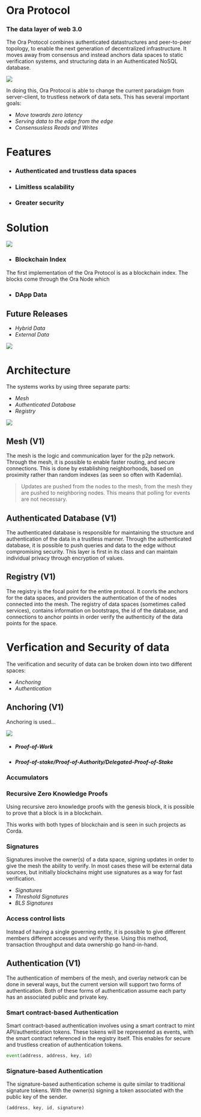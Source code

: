 # Ora Protocol

### The data layer of web 3.0

The Ora Protocol combines authenticated datastructures and peer-to-peer topology, to enable the next generation of decentralized infrastructure. It moves away from consensus and instead anchors data spaces to static verification systems, and structuring data in an Authenticated NoSQL database. 

![](overview.png)

In doing this, Ora Protocol is able to change the current paradaigm from server-client, to trustless network of data sets. This has several important goals:

- *Move towards zero latency*
- *Serving data to the edge from the edge*
- *Consensusless Reads and Writes*


# Features

- ### Authenticated and trustless data spaces
- ### Limitless scalability
- ### Greater security

# Solution 


![](blockchain_index.png)


- ### Blockchain Index
The first implementation of the Ora Protocol is as a blockchain index. The blocks come through the Ora Node which 
- ### DApp Data


## Future Releases 
- *Hybrid Data* 
- *External Data* 

![](future_updates.png)


# Architecture
The systems works by using three separate parts: 
- *Mesh* 
- *Authenticated Database* 
- *Registry* 

![](architecture.png)

## Mesh (V1)
The mesh is the logic and communication layer for the p2p network. Through the mesh, it is possible to enable faster routing, and secure connections. This is done by establishing neighborhoods, based on proximity rather than random indexes (as seen so often with Kademlia).

> Updates are pushed from the nodes to the mesh, from the mesh they are pushed to neighboring nodes. This means that polling 
> for events are not necessary.

## Authenticated Database (V1)
The authenticated database is responsible for maintaining the structure and authentication of the data in a trustless manner. Through the authenticated database, it is possible to push queries and data to the edge without compromising security. This layer is first in its class and can maintain individual privacy through encryption of values.

## Registry (V1)
The registry is the focal point for the entire protocol. It conrls the anchors for the data spaces, and providers the authentication of the of nodes connected into the mesh. The registry of data spaces (sometimes called services), contains information on bootstraps, the id of the database, and connections to anchor points in order verify the authenticity of the data points for the space.

# Verfication and Security of data
The verification and security of data can be broken down into two different spaces: 
- *Anchoring*
- *Authentication*

## Anchoring (V1)

Anchoring is used...

![](anchoring.png)

- ##### Proof-of-Work 
- ##### Proof-of-stake/Proof-of-Authority/Delegated-Proof-of-Stake 


### Accumulators


### Recursive Zero Knowledge Proofs
Using recursive zero knowledge proofs with the genesis block, it is possible to prove that a block is in a blockchain.

This works with both types of blockchain and is seen in such projects as Corda. 

### Signatures

Signatures involve the owner(s) of a data space, signing updates in order to give the mesh the ability to verify. In most cases these will be external data sources, but initially blockchains might use signatures as a way for fast verification. 

- *Signatures*
- *Threshold Signatures*
- *BLS Signatures*


### Access control lists 
Instead of having a single governing entity, it is possible to give different members different accesses and verify these. Using this method, transaction throughput and data ownership go hand-in-hand.

## Authentication (V1)
The authentication of members of the mesh, and overlay network can be done in several ways, but the current version will support two forms of authentication. Both of these forms of authentication assume each party has an associated public and private key.

### Smart contract-based Authentication
Smart contract-based authentication involves using a smart contract to mint API/authentication tokens. These tokens will be represented as events, with the smart contract referenced in the registry itself. This enables for secure and trustless creation of authentication tokens.  

```javascript
event(address, address, key, id)
```

### Signature-based Authentication
The signature-based authentication scheme is quite similar to traditional signature tokens. With the owner(s) signing a token associated with the public key of the sender.

```javascript
(address, key, id, signature)
```
